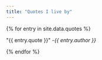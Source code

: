 ```yaml
---
title: "Quotes I live by"
---
```


{% for entry in site.data.quotes %}

"{{ entry.quote }}" -_{{ entry.author }}_

{% endfor %}

